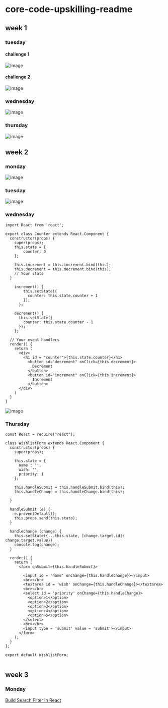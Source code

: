 # core-code-upskilling-readme

## week 1
### tuesday
#### challenge 1
![image](https://user-images.githubusercontent.com/89661214/197918438-e5b35447-ca83-4ca3-8c3d-3bb4694a2b05.png)

#### challenge 2

![image](https://user-images.githubusercontent.com/89661214/197918300-115c74fb-1f71-43f6-a48f-0faef1643d23.png)

### wednesday
![image](https://user-images.githubusercontent.com/89661214/198167063-b47c0e02-7980-4c1a-8558-1bdcd5c33056.png)

### thursday
![image](https://user-images.githubusercontent.com/89661214/198425105-4664cc80-98c9-4e42-985a-2c743228c851.png)

## week 2
### monday
![image](https://user-images.githubusercontent.com/89661214/199131524-d54da815-7c9d-4c81-b857-9df6cc0011b0.png)

### tuesday
![image](https://user-images.githubusercontent.com/89661214/199864676-58477a3a-cedf-4f14-9a12-37b00c537a6b.png)

### wednesday
```
import React from 'react';

export class Counter extends React.Component {
  constructor(props) {
    super(props);
    this.state = {
        counter: 0
    };

    this.increment = this.increment.bind(this);
    this.decrement = this.decrement.bind(this);
    // Your state
  }
  
    increment() {
        this.setState({
          counter: this.state.counter + 1
        });
      };
      
    decrement() {
      this.setState({
        counter: this.state.counter - 1
      });
    };
  
  // Your event handlers 
  render() {
    return (
      <div>
        <h1 id = "counter">{this.state.counter}</h1>
          <button id="decrement" onClick={this.decrement}>
            Decrement
          </button>
          <button id="increment" onClick={this.increment}>
            Increment
          </button>
      </div>
    )
  }
}
```
![image](https://user-images.githubusercontent.com/89661214/200453746-34334df1-1aff-4f77-923c-2923a8bfeb38.png)

### Thursday
```
const React = require("react");

class WishlistForm extends React.Component {
  constructor(props) {
    super(props);
    
    this.state = {
      name : '',
      wish: '',
      priority: 1
    };

    this.handleSubmit = this.handleSubmit.bind(this);
    this.handleChange = this.handleChange.bind(this);

  }

  handleSubmit (e) {
    e.preventDefault();
    this.props.send(this.state);
  }

  handleChange (change) {
    this.setState({...this.state, [change.target.id]: change.target.value})
    console.log(change);
  }
  
  render() {
    return (
      <form onSubmit={this.handleSubmit}>

        <input id = 'name' onChange={this.handleChange}></input>
        <br></br>
        <textarea id = 'wish' onChange={this.handleChange}></textarea>
        <br></br>
        <select id = 'priority' onChange={this.handleChange}>  
          <option>1</option>  
          <option>2</option>  
          <option>3</option>  
          <option>4</option>  
          <option>5</option>  
        </select>  
        <br></br>
        <input type = 'submit' value = 'submit'></input>
      </form>
    );
  }
};

export default WishlistForm;


```
## week 3
### Monday
[Build Search Filter In React](exercises/w3_monday.js)
